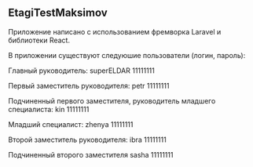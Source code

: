## EtagiTestMaksimov

Приложение написано с использованием фремворка Laravel и библиотеки React.

В приложении существуют следуюшие пользователи (логин, пароль):

Главный руководитель:
superELDAR
11111111

Первый заместитель руководителя:
petr
11111111

Подчиненный первого заместителя, руководитель младшего специалиста:
kin
11111111

Младший специалист:
zhenya
11111111

Второй заместитель руководителя:
ibra
11111111

Подчиненный второго заместителя
sasha
11111111
